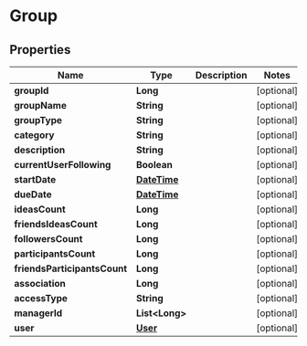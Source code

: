 
# Group

## Properties
Name | Type | Description | Notes
------------ | ------------- | ------------- | -------------
**groupId** | **Long** |  |  [optional]
**groupName** | **String** |  |  [optional]
**groupType** | **String** |  |  [optional]
**category** | **String** |  |  [optional]
**description** | **String** |  |  [optional]
**currentUserFollowing** | **Boolean** |  |  [optional]
**startDate** | [**DateTime**](DateTime.md) |  |  [optional]
**dueDate** | [**DateTime**](DateTime.md) |  |  [optional]
**ideasCount** | **Long** |  |  [optional]
**friendsIdeasCount** | **Long** |  |  [optional]
**followersCount** | **Long** |  |  [optional]
**participantsCount** | **Long** |  |  [optional]
**friendsParticipantsCount** | **Long** |  |  [optional]
**association** | **Long** |  |  [optional]
**accessType** | **String** |  |  [optional]
**managerId** | **List&lt;Long&gt;** |  |  [optional]
**user** | [**User**](User.md) |  |  [optional]



